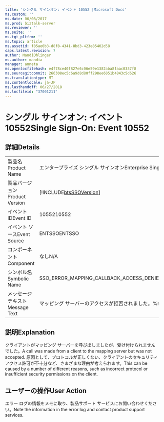 ```yaml
---
title: 'シングル サインオン: イベント 10552 |Microsoft Docs'
ms.custom: ''
ms.date: 06/08/2017
ms.prod: biztalk-server
ms.reviewer: ''
ms.suite: ''
ms.tgt_pltfrm: ''
ms.topic: article
ms.assetid: f85ae0b3-d8f8-4341-8bd3-423e85402d58
caps.latest.revision: 7
author: MandiOhlinger
ms.author: mandia
manager: anneta
ms.openlocfilehash: e4f78ce40f827e6c06e59e1382aba8faac0337f8
ms.sourcegitcommit: 266308ec5c6a9d8d80ff298ee6051b4843c5d626
ms.translationtype: MT
ms.contentlocale: ja-JP
ms.lasthandoff: 06/27/2018
ms.locfileid: "37001211"
---
```

# <a name="single-sign-on-event-10552"></a><span data-ttu-id="db903-102">シングル サインオン: イベント 10552</span><span class="sxs-lookup"><span data-stu-id="db903-102">Single Sign-On: Event 10552</span></span>
## <a name="details"></a><span data-ttu-id="db903-103">詳細</span><span class="sxs-lookup"><span data-stu-id="db903-103">Details</span></span>  
  
|                 |                                                            |
|-----------------|------------------------------------------------------------|
|  <span data-ttu-id="db903-104">製品名</span><span class="sxs-lookup"><span data-stu-id="db903-104">Product Name</span></span>   |                 <span data-ttu-id="db903-105">エンタープライズ シングル サインオン</span><span class="sxs-lookup"><span data-stu-id="db903-105">Enterprise Single Sign-On</span></span>                  |
| <span data-ttu-id="db903-106">製品バージョン</span><span class="sxs-lookup"><span data-stu-id="db903-106">Product Version</span></span> | [!INCLUDE[btsSSOVersion](../includes/btsssoversion-md.md)] |
|    <span data-ttu-id="db903-107">イベント ID</span><span class="sxs-lookup"><span data-stu-id="db903-107">Event ID</span></span>     |                           <span data-ttu-id="db903-108">10552</span><span class="sxs-lookup"><span data-stu-id="db903-108">10552</span></span>                            |
|  <span data-ttu-id="db903-109">イベント ソース</span><span class="sxs-lookup"><span data-stu-id="db903-109">Event Source</span></span>   |                           <span data-ttu-id="db903-110">ENTSSO</span><span class="sxs-lookup"><span data-stu-id="db903-110">ENTSSO</span></span>                           |
|    <span data-ttu-id="db903-111">コンポーネント</span><span class="sxs-lookup"><span data-stu-id="db903-111">Component</span></span>    |                            <span data-ttu-id="db903-112">なし</span><span class="sxs-lookup"><span data-stu-id="db903-112">N/A</span></span>                             |
|  <span data-ttu-id="db903-113">シンボル名</span><span class="sxs-lookup"><span data-stu-id="db903-113">Symbolic Name</span></span>  |          <span data-ttu-id="db903-114">SSO_ERROR_MAPPING_CALLBACK_ACCESS_DENIED</span><span class="sxs-lookup"><span data-stu-id="db903-114">SSO_ERROR_MAPPING_CALLBACK_ACCESS_DENIED</span></span>          |
|  <span data-ttu-id="db903-115">メッセージ テキスト</span><span class="sxs-lookup"><span data-stu-id="db903-115">Message Text</span></span>   |              <span data-ttu-id="db903-116">マッピング サーバーのアクセスが拒否されました。%r</span><span class="sxs-lookup"><span data-stu-id="db903-116">Mapping server access denied.%r</span></span>               |
  
## <a name="explanation"></a><span data-ttu-id="db903-117">説明</span><span class="sxs-lookup"><span data-stu-id="db903-117">Explanation</span></span>  
 <span data-ttu-id="db903-118">クライアントがマッピング サーバーを呼び出しましたが、受け付けられませんでした。</span><span class="sxs-lookup"><span data-stu-id="db903-118">A call was made from a client to the mapping server but was not accepted.</span></span> <span data-ttu-id="db903-119">原因として、プロトコルが正しくない、クライアントのセキュリティ アクセス許可が不十分など、さまざまな理由が考えられます。</span><span class="sxs-lookup"><span data-stu-id="db903-119">This can be caused by a number of different reasons, such as incorrect protocol or insufficient security permissions on the client.</span></span>  
  
## <a name="user-action"></a><span data-ttu-id="db903-120">ユーザーの操作</span><span class="sxs-lookup"><span data-stu-id="db903-120">User Action</span></span>  
 <span data-ttu-id="db903-121">エラー ログの情報をメモに取り、製品サポート サービスにお問い合わせください。</span><span class="sxs-lookup"><span data-stu-id="db903-121">Note the information in the error log and contact product support services.</span></span>
